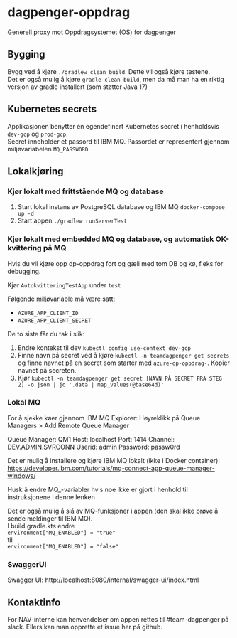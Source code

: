 # dagpenger-oppdrag

Generell proxy mot Oppdragsystemet (OS) for dagpenger

## Bygging

Bygg ved å kjøre `./gradlew clean build`. Dette vil også kjøre testene.  
Det er også mulig å kjøre `gradle clean build`, men da må man ha en riktig versjon av gradle installert (som støtter
Java 17)

## Kubernetes secrets

Applikasjonen benytter én egendefinert Kubernetes secret i henholdsvis `dev-gcp` og `prod-gcp`.  
Secret inneholder et passord til IBM MQ. Passordet er representert gjennom miljøvariabelen `MQ_PASSWORD`

## Lokalkjøring

### Kjør lokalt med frittstående MQ og database
1. Start lokal instans av PostgreSQL database og IBM MQ `docker-compose up -d`
2. Start appen `./gradlew runServerTest`

### Kjør lokalt med embedded MQ og database, og automatisk OK-kvittering på MQ
Hvis du vil kjøre opp dp-oppdrag fort og gæli med tom DB og kø, f.eks for debugging.

Kjør `AutokvitteringTestApp` under `test`

Følgende miljøvariable må være satt:
* `AZURE_APP_CLIENT_ID`
* `AZURE_APP_CLIENT_SECRET`

De to siste får du tak i slik:
1. Endre kontekst til dev `kubectl config use-context dev-gcp`
2. Finne navn på secret ved å kjøre `kubectl -n teamdagpenger get secrets` og finne navnet på en secret som starter
   med `azure-dp-oppdrag-`. Kopier navnet på secreten.
3. Kjør `kubectl -n teamdagpenger get secret [NAVN PÅ SECRET FRA STEG 2] -o json | jq '.data | map_values(@base64d)'`

### Lokal MQ
For å sjekke køer gjennom IBM MQ Explorer:
Høyreklikk på Queue Managers > Add Remote Queue Manager

Queue Manager: QM1
Host: localhost
Port: 1414
Channel: DEV.ADMIN.SVRCONN
Userid: admin
Password: passw0rd

Det er mulig å installere og kjøre IBM MQ lokalt (ikke i Docker container):  
https://developer.ibm.com/tutorials/mq-connect-app-queue-manager-windows/

Husk å endre MQ_-variabler hvis noe ikke er gjort i henhold til instruksjonene i denne lenken

Det er også mulig å slå av MQ-funksjoner i appen (den skal ikke prøve å sende meldinger til IBM MQ).  
I build.gradle.kts endre  
`environment["MQ_ENABLED"] = "true"`  
til  
`environment["MQ_ENABLED"] = "false"`

### SwaggerUI
Swagger UI: http://localhost:8080/internal/swagger-ui/index.html

## Kontaktinfo

For NAV-interne kan henvendelser om appen rettes til #team-dagpenger på slack. Ellers kan man opprette et issue her på
github.
